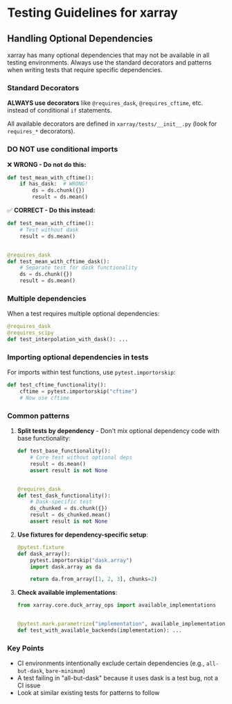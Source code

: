 # Testing Guidelines for xarray

## Handling Optional Dependencies

xarray has many optional dependencies that may not be available in all testing environments. Always use the standard decorators and patterns when writing tests that require specific dependencies.

### Standard Decorators

**ALWAYS use decorators** like `@requires_dask`, `@requires_cftime`, etc. instead of conditional `if` statements.

All available decorators are defined in `xarray/tests/__init__.py` (look for `requires_*` decorators).

### DO NOT use conditional imports

❌ **WRONG - Do not do this:**

```python
def test_mean_with_cftime():
    if has_dask:  # WRONG!
        ds = ds.chunk({})
        result = ds.mean()
```

✅ **CORRECT - Do this instead:**

```python
def test_mean_with_cftime():
    # Test without dask
    result = ds.mean()


@requires_dask
def test_mean_with_cftime_dask():
    # Separate test for dask functionality
    ds = ds.chunk({})
    result = ds.mean()
```

### Multiple dependencies

When a test requires multiple optional dependencies:

```python
@requires_dask
@requires_scipy
def test_interpolation_with_dask(): ...
```

### Importing optional dependencies in tests

For imports within test functions, use `pytest.importorskip`:

```python
def test_cftime_functionality():
    cftime = pytest.importorskip("cftime")
    # Now use cftime
```

### Common patterns

1. **Split tests by dependency** - Don't mix optional dependency code with base functionality:

   ```python
   def test_base_functionality():
       # Core test without optional deps
       result = ds.mean()
       assert result is not None


   @requires_dask
   def test_dask_functionality():
       # Dask-specific test
       ds_chunked = ds.chunk({})
       result = ds_chunked.mean()
       assert result is not None
   ```

2. **Use fixtures for dependency-specific setup**:

   ```python
   @pytest.fixture
   def dask_array():
       pytest.importorskip("dask.array")
       import dask.array as da

       return da.from_array([1, 2, 3], chunks=2)
   ```

3. **Check available implementations**:

   ```python
   from xarray.core.duck_array_ops import available_implementations


   @pytest.mark.parametrize("implementation", available_implementations())
   def test_with_available_backends(implementation): ...
   ```

### Key Points

- CI environments intentionally exclude certain dependencies (e.g., `all-but-dask`, `bare-minimum`)
- A test failing in "all-but-dask" because it uses dask is a test bug, not a CI issue
- Look at similar existing tests for patterns to follow
